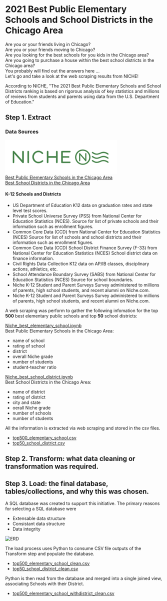 # 2021 Best Public Elementary Schools and School Districts in the Chicago Area

Are you or your friends living in Chicago? <br>
Are you or your friends moving to Chicago? <br>
Are you looking for the best schools for you kids in the Chicago area? <br>
Are you going to purchase a house within the best school districts in the Chicago area? <br>
You probably will find out the answers here ... <br>
Let's go and take a look at the web scraping results from NICHE!

According to NICHE, "The 2021 Best Public Elementary Schools and School Districts ranking is based on rigorous analysis of key statistics and millions of reviews from students and parents using data from the U.S. Department of Education."

## Step 1. **E**xtract
### Data Sources

[![niche](Images/NicheLogo.png)](https://www.niche.com/) <br>
[Best Public Elementary Schools in the Chicago Area](https://www.niche.com/k12/search/best-public-elementary-schools/m/chicago-metro-area/) <br>
[Best School Districts in the Chicago Area](https://www.niche.com/k12/search/best-school-districts/m/chicago-metro-area/)


#### K-12 Schools and Districts
- US Department of Education K12 data on graduation rates and state level test scores.
- Private School Universe Survey (PSS) from National Center for Education Statistics (NCES).
  Source for list of private schools and their information such as enrollment figures.
- Common Core Data (CCD) from National Center for Education Statistics (NCES)
  Source for list of schools and school districts and their information such as enrollment figures.
- Common Core Data (CCD) School District Finance Survey (F-33) from National Center for Education Statistics (NCES)
  School district data on finance information.
- Civil Rights Data Collection
  K12 data on AP/IB classes, disciplinary actions, athletics, etc.
- School Attendance Boundary Survey (SABS) from National Center for Education Statistics (NCES)
  Source for school boundaries.
- Niche K-12 Student and Parent Surveys
  Survey administered to millions of parents, high school students, and recent alumni on Niche.com.
- Niche K-12 Student and Parent Surveys 
  Survey administered to millions of parents, high school students, and recent alumni on Niche.com.

A web scraping was perform to gather the following infomation for the top **500** best elementary public schools and top **50** school districts:

[Niche_best_elementary_school.ipynb](Extract/Niche_best_elementary_school.ipynb) <br>
Best Public Elementary Schools in the Chicago Area:
- name of school
- rating of school
- district
- overall Niche grade
- number of students
- student-teacher ratio

[Niche_best_school_district.ipynb](Extract/Niche_best_school_district.ipynb) <br>
Best School Districts in the Chicago Area:
- name of district
- rating of district
- city and state
- oerall Niche grade
- number of schools
- number of students

All the information is extracted via web scraping and stored in the csv files.
* [top500_elementary_school.csv](Extract/top500_elementary_school.csv)
* [top50_school_district.csv](Extract/top50_school_district.csv)

## Step 2. **T**ransform: what data cleaning or transformation was required.


## Step 3. **L**oad: the final database, tables/collections, and why this was chosen.

A SQL database was created to support this initiative. The primary reasons for selecting a SQL database were

- Extensable data structure
- Consistant data structure
- Data integrity

![ERD](/Load/'Project2_Group_5_Schools_in_Chicago_ERD.png "San Juan Mountains")<br>
 
The load process uses Python to consume CSV file outputs of the Transform step and populate the database.   
* [top500_elementary_school_clean.csv](Transform/top500_elementary_school_clean.csv)
* [top50_school_district_clean.csv](Transform/top50_school_district_clean.csv)

Python is then read from the database and merged into a single joined view, associating Schools with their District.

* [top500_elementary_school_withdistrict_clean.csv](Load/top500_elementary_school_withdistrict_clean.csv)